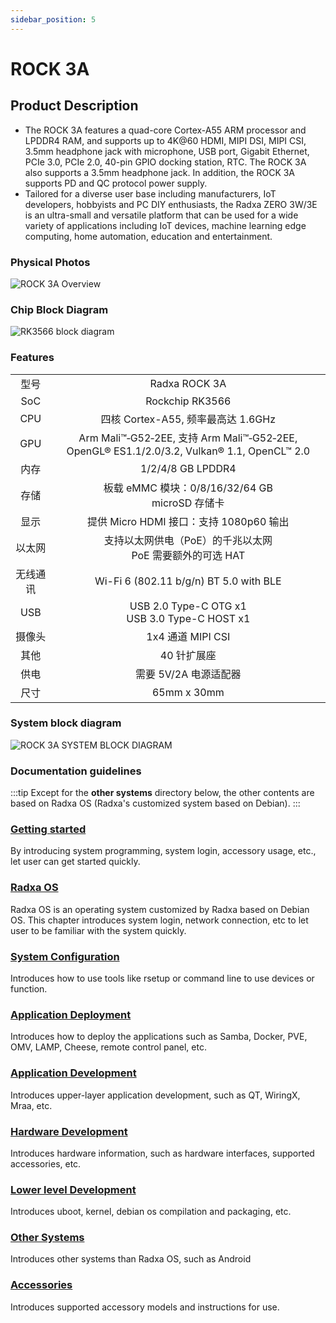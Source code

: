 ```yaml
---
sidebar_position: 5
---
```


# ROCK 3A

## Product Description

- The ROCK 3A features a quad-core Cortex-A55 ARM processor and LPDDR4 RAM, and supports up to 4K@60 HDMI, MIPI DSI, MIPI CSI, 3.5mm headphone jack with microphone, USB port, Gigabit Ethernet, PCIe 3.0, PCIe 2.0, 40-pin GPIO docking station, RTC. The ROCK 3A also supports a 3.5mm headphone jack.
  In addition, the ROCK 3A supports PD and QC protocol power supply.
- Tailored for a diverse user base including manufacturers, IoT developers, hobbyists and PC DIY enthusiasts, the Radxa ZERO 3W/3E is an ultra-small and versatile platform that can be used for a wide variety of applications including IoT devices, machine learning edge computing, home automation, education and entertainment.

### Physical Photos

![ROCK 3A Overview](/img/rock3/3a/rock3a-interfaces.webp)

### Chip Block Diagram

![RK3566 block diagram](/img/rock3/rk3566_block_diagram.webp)

### Features

<table>
    <tr>
        <td align="center">型号</td>
        <td align="center">Radxa ROCK 3A</td>
    </tr>
    <tr>
        <td align="center">SoC</td>
        <td colspan="2" align="center">Rockchip RK3566</td>
    </tr>
    <tr>
        <td align="center">CPU</td>
        <td colspan="2" align="center">四核 Cortex-A55, 频率最高达 1.6GHz</td>
    </tr>
    <tr>
        <td align="center">GPU</td>
        <td colspan="2" align="center">Arm Mali™‑G52‑2EE, 支持 Arm Mali™‑G52‑2EE, OpenGL® ES1.1/2.0/3.2, Vulkan® 1.1, OpenCL™ 2.0</td>
    </tr>
    <tr>
        <td align="center">内存</td>
        <td colspan="2" align="center">1/2/4/8 GB LPDDR4</td>
    </tr>
    <tr>
        <td align="center">存储</td>
        <td align="center">板载 eMMC 模块：0/8/16/32/64 GB<br/>microSD 存储卡</td>
    </tr>
    <tr>
        <td align="center">显示</td>
        <td colspan="2" align="center">提供 Micro HDMI 接口：支持 1080p60 输出</td>
    </tr>
    <tr>
        <td align="center">以太网</td>
        <td align="center">支持以太网供电（PoE）的千兆以太网<br/>PoE 需要额外的可选 HAT</td>
    </tr>
    <tr>
        <td align="center">无线通讯</td>
        <td align="center">Wi-Fi 6 (802.11 b/g/n) BT 5.0 with BLE</td>
    </tr>
    <tr>
        <td align="center">USB</td>
        <td colspan="2" align="center">USB 2.0 Type-C OTG x1<br/>USB 3.0 Type-C HOST x1</td>
    </tr>
    <tr>
        <td align="center">摄像头</td>
        <td colspan="2" align="center">1x4 通道 MIPI CSI</td>
    </tr>
    <tr>
        <td align="center">其他</td>
        <td colspan="2" align="center">40 针扩展座</td>
    </tr>
    <tr>
        <td align="center">供电</td>
        <td colspan="2" align="center">需要 5V/2A 电源适配器</td>
    </tr>
    <tr>
        <td align="center">尺寸</td>
        <td colspan="2" align="center">65mm x 30mm</td>
    </tr>
</table>

### System block diagram

![ROCK 3A SYSTEM BLOCK DIAGRAM](/img/rock3/3a/rock3a-system-block-diagram.webp)

### Documentation guidelines

:::tip
Except for the **other systems** directory below, the other contents are based on Radxa OS (Radxa's customized system based on Debian).
:::

### [Getting started](/rock3/rock3a/getting-started)

By introducing system programming, system login, accessory usage, etc., let user can get started quickly.

### [Radxa OS](/rock3/rock3a/radxa-os)

Radxa OS is an operating system customized by Radxa based on Debian OS.
This chapter introduces system login, network connection, etc to let user to be familiar with the system quickly.

### [System Configuration](/rock3/rock3a/os-config)

Introduces how to use tools like rsetup or command line to use devices or function.

### [Application Deployment](/rock3/rock3a/apps-deployment)

Introduces how to deploy the applications such as Samba, Docker, PVE, OMV, LAMP, Cheese, remote control panel, etc.

### [Application Development](/rock3/rock3a/app-development)

Introduces upper-layer application development, such as QT, WiringX, Mraa, etc.

### [Hardware Development](/rock3/rock3a/hardware-design)

Introduces hardware information, such as hardware interfaces, supported accessories, etc.

### [Lower level Development](/rock3/rock3a/low-level-dev)

Introduces uboot, kernel, debian os compilation and packaging, etc.

### [Other Systems](/rock3/rock3a/other-os)

Introduces other systems than Radxa OS, such as Android

### [Accessories](/rock3/rock3a/accessories)

Introduces supported accessory models and instructions for use.
